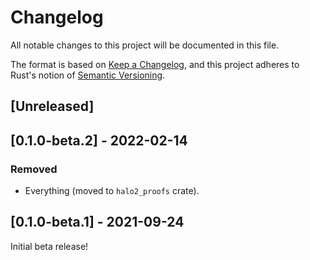 # Changelog
All notable changes to this project will be documented in this file.

The format is based on [Keep a Changelog](https://keepachangelog.com/en/1.0.0/),
and this project adheres to Rust's notion of
[Semantic Versioning](https://semver.org/spec/v2.0.0.html).

## [Unreleased]

## [0.1.0-beta.2] - 2022-02-14
### Removed
- Everything (moved to `halo2_proofs` crate).

## [0.1.0-beta.1] - 2021-09-24
Initial beta release!
